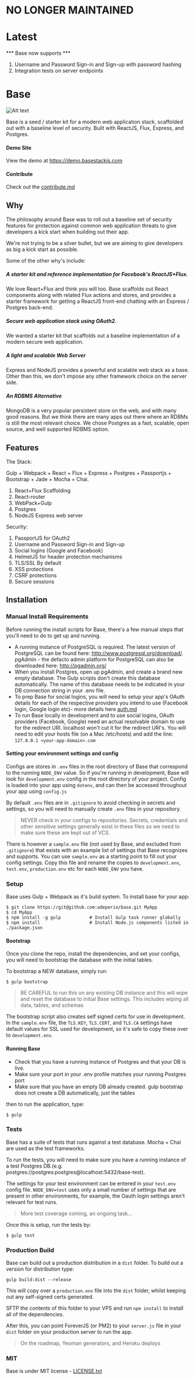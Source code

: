 # NO LONGER MAINTAINED

# Latest

*** Base now supports ***

1. Username and Password Sign-in and Sign-up with password hashing
2. Integration tests on server endpoints

# Base
![Alt text](/logo.png?raw=true "Base")

Base is a seed / starter kit for a modern web application stack, scaffolded out with a baseline level of security. Built with ReactJS, Flux, Express, and Postgres.

#### Demo Site

View the demo at https://demo.basestackjs.com

#### Contribute

Check out the [contribute.md](contribute.md)

## Why

The philosophy around Base was to roll out a baseline set of security features for protection against common web application threats to give developers a kick start when building out their app.

We're not trying to be a silver bullet, but we are aiming to give developers as big a kick start as possible.

Some of the other why's include:

##### A starter kit and reference implementation for Facebook's ReactJS+Flux.
We love React+Flux and think you will too. Base scaffolds out React components along with related Flux actions and stores, and provides a starter framework for getting a ReactJS front-end chatting with an Express / Postgres back-end.

##### Secure web application stack using OAuth2.
We wanted a starter kit that scaffolds out a baseline implementation of a modern secure web application.

##### A light and scalable Web Server
Express and NodeJS provides a powerful and scalable web stack as a base. Other than this, we don't impose any other framework choice on the server side.

##### An RDBMS Alternative
MongoDB is a very popular persistent store on the web, and with many good reasons. But we think there are many apps out there where an RDBMs is still the most relevant choice. We chose Postgres as a fast, scalable, open source, and well supported RDBMS option.

## Features

The Stack:

Gulp + Webpack + React + Flux + Express + Postgres + Passportjs + Bootstrap + Jade + Mocha + Chai.

1. React+Flux Scaffolding
2. React-router
3. WebPack+Gulp
4. Postgres
5. NodeJS Express web server  

Security:

1. PassportJS for OAuth2
2. Username and Password Sign-in and Sign-up
3. Social logins (Google and Facebook)
4. HelmetJS for header protection mechanisms
5. TLS/SSL By default
6. XSS protections
7. CSRF protections
8. Secure sessions

## Installation

### Manual Install Requirements

Before running the install scripts for Base, there's a few manual steps that you'll need to do to get up and running.

* A running instance of PostgreSQL is required. The latest version of PostgreSQL can be found here: http://www.postgresql.org/download/. pgAdmin - the defacto admin platform for PostgreSQL can also be downloaded here: http://pgadmin.org/
* When you install Postgres, open up pgAdmin, and create a brand new empty database. The Gulp scripts don't create this database automatically. The name of this database needs to be indicated in your DB connection string in your .env file.
* To prep Base for social logins, you will need to setup your app's OAuth details for each of the respective providers you intend to use (Facebook login, Google login etc)- more details here [auth.md](docs/auth.md)
* To run Base locally in development and to use social logins, OAuth providers (Facebook, Google) need an actual resolvable domain to use for the redirect URI. localhost won't cut it for the redirect URI's. You will need to edit your hosts file (on a Mac /etc/hosts) and add the line: `127.0.0.1 <your-app-domain>.com`


#### Setting your environment settings and config

Configs are stores in `.env` files in the root directory of Base that correspond to the running `NODE_ENV` value. So if you're running in development, Base will look for `development.env` config in the root directory of your project. Config is loaded into your app using `dotenv`, and can then be accessed throughout your app using `config.js`

By default `.env` files are in `.gitignore` to avoid checking in secrets and settings, so you will need to manually create `.env` files in your repository.

> NEVER check in your configs to repositories. Secrets, credentials and other sensitive settings generally exist in these files
> so we need to make sure these are kept out of VCS.

There is however a `sample.env` file (not used by Base, and excluded from `.gitignore`) that exists with an example list of settings that Base recognizes and supports. You can use `sample.env` as a starting point to fill out your config settings. Copy this file and rename the copies to `development.env`, `test.env`, `production.env` etc for each `NODE_ENV` you have.

### Setup

Base uses Gulp + Webpack as it's build system. To install base for your app:

```shell
$ git clone https://git@github.com:adeperio/base.git MyApp
$ cd MyApp
$ npm install -g gulp           # Install Gulp task runner globally
$ npm install                   # Install Node.js components listed in ./package.json
```


#### Bootstrap

Once you clone the repo, install the dependencies, and set your configs, you will need to bootstrap the database with the initial tables.

To bootstrap a NEW database, simply run:

```shell
$ gulp bootstrap
```
> BE CAREFUL to run this on any existing DB instance and this will wipe and reset the database to initial Base settings. This includes wiping all data, tables, and schemas

The bootstrap script also creates self signed certs for use in development. In the `sample.env` file, the `TLS.KEY`, `TLS.CERT`, and `TLS.CA` settings have default values for SSL used for development, so it's safe to copy these over to `development.env`.

#### Running Base

* Check that you have a running instance of Postgres and that your DB is live.
* Make sure your port in your .env profile matches your running Postgres port
* Make sure that you have an empty DB already created. gulp bootstrap does not create a DB automatically, just the tables

then to run the application, type:

```shell
$ gulp
```

### Tests

Base has a suite of tests that runs against a test database. Mocha + Chai are used as the test frameworks.

To run the tests, you will need to make sure you have a running instance of a test Postgres DB.(e.g. postgres://postgres:postgres@localhost:5432/base-test).

The settings for your test environment can be entered in your `test.env` config file. `NODE_ENV=test` uses only a small number of settings that are present in other environments, for example, the Oauth login settings aren't relevant for test runs.

> More test coverage coming, an ongoing task...

Once this is setup, run the tests by:

```shell
$ gulp test
```

### Production Build

Base can build out a production distribution in a `dist` folder. To build out a version for distribution type:

```shell
gulp build:dist --release
```

This will copy over a `production.env` file into the `dist` folder, whilst keeping out any self-signed certs generated.

SFTP the contents of this folder to your VPS and run `npm install` to install all of the dependencies.

After this, you can point ForeverJS (or PM2) to your `server.js` file in your `dist` folder on your production server to run the app.

> On the roadmap, Yeoman generators, and Heroku deploys

### MIT
Base is under MIT license - [LICENSE.txt](LICENSE.txt)
